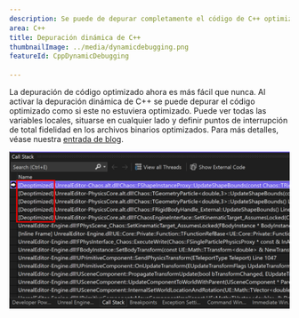 ```yaml
---
description: Se puede de depurar completamente el código de C++ optimizado sin poner en peligro el rendimiento.
area: C++
title: Depuración dinámica de C++
thumbnailImage: ../media/dynamicdebugging.png
featureId: CppDynamicDebugging

---
```



La depuración de código optimizado ahora es más fácil que nunca. Al activar la depuración dinámica de C++ se puede depurar el código optimizado como si este no estuviera optimizado. Puede ver todas las variables locales, situarse en cualquier lado y definir puntos de interrupción de total fidelidad en los archivos binarios optimizados. Para más detalles, véase nuestra [entrada de blog](https://aka.ms/dynamicdebugging).

![Depuración dinámica de C++](../media/dynamicdebugging.png)
